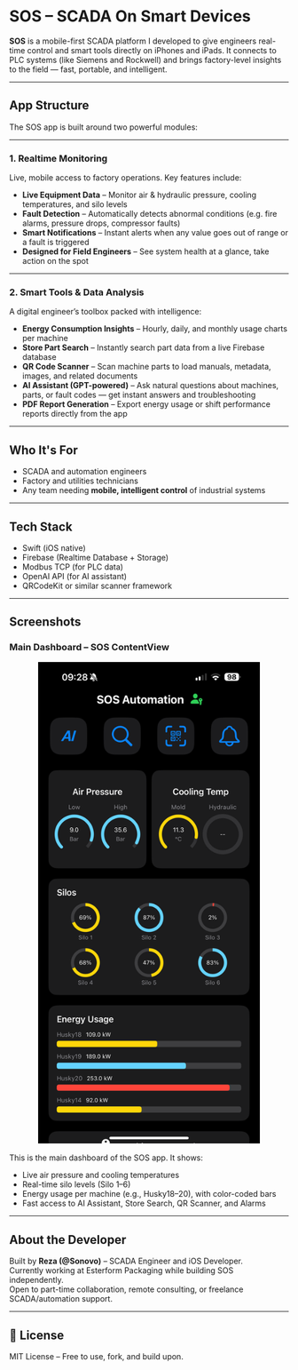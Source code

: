 # SOS – SCADA On Smart Devices

**SOS** is a mobile-first SCADA platform I developed to give engineers real-time control and smart tools directly on iPhones and iPads. It connects to PLC systems (like Siemens and Rockwell) and brings factory-level insights to the field — fast, portable, and intelligent.

---

##  App Structure

The SOS app is built around two powerful modules:

---

### 1.  Realtime Monitoring

Live, mobile access to factory operations. Key features include:

-  **Live Equipment Data** – Monitor air & hydraulic pressure, cooling temperatures, and silo levels
-  **Fault Detection** – Automatically detects abnormal conditions (e.g. fire alarms, pressure drops, compressor faults)
-  **Smart Notifications** – Instant alerts when any value goes out of range or a fault is triggered
-  **Designed for Field Engineers** – See system health at a glance, take action on the spot

---

### 2.  Smart Tools & Data Analysis

A digital engineer’s toolbox packed with intelligence:

-  **Energy Consumption Insights** – Hourly, daily, and monthly usage charts per machine
-  **Store Part Search** – Instantly search part data from a live Firebase database
-  **QR Code Scanner** – Scan machine parts to load manuals, metadata, images, and related documents
-  **AI Assistant (GPT-powered)** – Ask natural questions about machines, parts, or fault codes — get instant answers and troubleshooting
-  **PDF Report Generation** – Export energy usage or shift performance reports directly from the app

---

##  Who It's For

- SCADA and automation engineers  
- Factory and utilities technicians  
- Any team needing **mobile, intelligent control** of industrial systems

---

##  Tech Stack

- Swift (iOS native)
- Firebase (Realtime Database + Storage)
- Modbus TCP (for PLC data)
- OpenAI API (for AI assistant)
- QRCodeKit or similar scanner framework

---

##  Screenshots

###  Main Dashboard – SOS ContentView

<p align="center">
  <img src="screens/dashboard.PNG" alt="SOS Dashboard" width="400"/>
</p>

This is the main dashboard of the SOS app. It shows:
- Live air pressure and cooling temperatures
- Real-time silo levels (Silo 1–6)
- Energy usage per machine (e.g., Husky18–20), with color-coded bars
- Fast access to AI Assistant, Store Search, QR Scanner, and Alarms

---

##  About the Developer

Built by **Reza (@Sonovo)** – SCADA Engineer and iOS Developer.  
Currently working at Esterform Packaging while building SOS independently.  
Open to part-time collaboration, remote consulting, or freelance SCADA/automation support.

---

## 📜 License

MIT License – Free to use, fork, and build upon.
